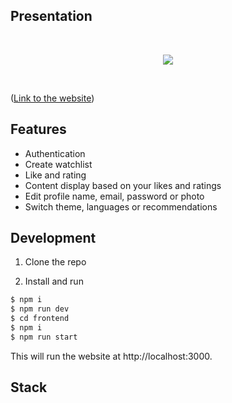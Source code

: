 ## Presentation

<br />
<p align=center ><img src="umtappo_prez.gif" /></p>
<br />

([Link to the website](https://umtappo-d6u1.onrender.com/Home))

## Features

* Authentication
* Create watchlist
* Like and rating
* Content display based on your likes and ratings
* Edit profile name, email, password or photo
* Switch theme, languages or recommendations

## Development

1. Clone the repo

2. Install and run

```sh
$ npm i
$ npm run dev
$ cd frontend
$ npm i
$ npm run start
```
This will run the website at http://localhost:3000.

## Stack
